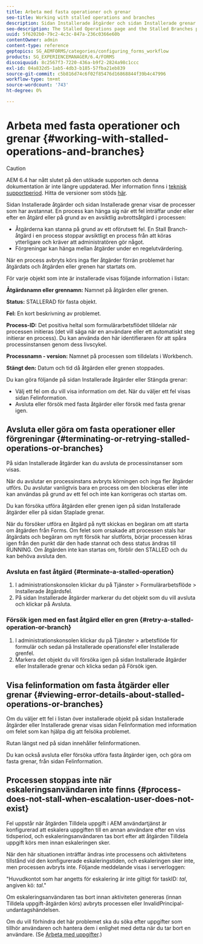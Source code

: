 ```yaml
---
title: Arbeta med fasta operationer och grenar
seo-title: Working with stalled operations and branches
description: Sidan Installerade åtgärder och sidan Installerade grenar visar de processer som har avstannat.
seo-description: The Stalled Operations page and the Stalled Branches page show the processes that have stalled.
uuid: 5f6202b0-79c2-4c3c-847a-236c0366e60b
contentOwner: admin
content-type: reference
geptopics: SG_AEMFORMS/categories/configuring_forms_workflow
products: SG_EXPERIENCEMANAGER/6.4/FORMS
discoiquuid: 8c2567f3-7220-436a-b9f2-2824a98c1ccc
exl-id: 04a832d5-1ab5-4db3-b185-57fba21eb839
source-git-commit: c5b816d74c6f02f85476d16868844f39b4c47996
workflow-type: tm+mt
source-wordcount: '743'
ht-degree: 0%

---
```


# Arbeta med fasta operationer och grenar {#working-with-stalled-operations-and-branches}

>[!CAUTION]
>
>AEM 6.4 har nått slutet på den utökade supporten och denna dokumentation är inte längre uppdaterad. Mer information finns i [teknisk supportperiod](https://helpx.adobe.com/support/programs/eol-matrix.html). Hitta de versioner som stöds [här](https://experienceleague.adobe.com/docs/).

Sidan Installerade åtgärder och sidan Installerade grenar visar de processer som har avstannat. En process kan hänga sig när ett fel inträffar under eller efter en åtgärd eller på grund av en avsiktlig avbrottsåtgärd i processen:

* Åtgärderna kan stanna på grund av ett oförutsett fel. En Stall Branch-åtgärd i en process stoppar avsiktligt en process från att köras ytterligare och kräver att administratören gör något.
* Förgreningar kan hänga mellan åtgärder under en regelutvärdering.

När en process avbryts körs inga fler åtgärder förrän problemet har åtgärdats och åtgärden eller grenen har startats om.

För varje objekt som inte är installerade visas följande information i listan:

**Åtgärdsnamn eller grennamn:** Namnet på åtgärden eller grenen.

**Status:** STALLERAD för fasta objekt.

**Fel:** En kort beskrivning av problemet.

**Process-ID:** Det positiva heltal som formulärarbetsflödet tilldelar när processen initieras (det vill säga när en användare eller ett automatiskt steg initierar en process). Du kan använda den här identifieraren för att spåra processinstansen genom dess livscykel.

**Processnamn - version:** Namnet på processen som tilldelats i Workbench.

**Stängt den:** Datum och tid då åtgärden eller grenen stoppades.

Du kan göra följande på sidan Installerade åtgärder eller Stängda grenar:

* Välj ett fel om du vill visa information om det. När du väljer ett fel visas sidan Felinformation.
* Avsluta eller försök med fasta åtgärder eller försök med fasta grenar igen.

## Avsluta eller göra om fasta operationer eller förgreningar {#terminating-or-retrying-stalled-operations-or-branches}

På sidan Installerade åtgärder kan du avsluta de processinstanser som visas.

När du avslutar en processinstans avbryts körningen och inga fler åtgärder utförs. Du avslutar vanligtvis bara en process om den blockeras eller inte kan användas på grund av ett fel och inte kan korrigeras och startas om.

Du kan försöka utföra åtgärden eller grenen igen på sidan Installerade åtgärder eller på sidan Staplade grenar.

När du försöker utföra en åtgärd på nytt skickas en begäran om att starta om åtgärden från Forms. Om felet som orsakade att processen stals har åtgärdats och begäran om nytt försök har slutförts, börjar processen köras igen från den punkt där den hade stannat och dess status ändras till RUNNING. Om åtgärden inte kan startas om, förblir den STALLED och du kan behöva avsluta den.

### Avsluta en fast åtgärd {#terminate-a-stalled-operation}

1. I administrationskonsolen klickar du på Tjänster > Formulärarbetsflöde > Installerade åtgärdsfel.
1. På sidan Installerade åtgärder markerar du det objekt som du vill avsluta och klickar på Avsluta.

### Försök igen med en fast åtgärd eller en gren {#retry-a-stalled-operation-or-branch}

1. I administrationskonsolen klickar du på Tjänster > arbetsflöde för formulär och sedan på Installerade operationsfel eller Installerade grenfel.
1. Markera det objekt du vill försöka igen på sidan Installerade åtgärder eller Installerade grenar och klicka sedan på Försök igen.

## Visa felinformation om fasta åtgärder eller grenar {#viewing-error-details-about-stalled-operations-or-branches}

Om du väljer ett fel i listan över installerade objekt på sidan Installerade åtgärder eller Installerade grenar visas sidan Felinformation med information om felet som kan hjälpa dig att felsöka problemet.

Rutan längst ned på sidan innehåller felinformationen.

Du kan också avsluta eller försöka utföra fasta åtgärder igen, och göra om fasta grenar, från sidan Felinformation.

## Processen stoppas inte när eskaleringsanvändaren inte finns {#process-does-not-stall-when-escalation-user-does-not-exist}

Fel uppstår när åtgärden Tilldela uppgift i AEM användartjänst är konfigurerad att eskalera uppgiften till en annan användare efter en viss tidsperiod, och eskaleringsanvändaren tas bort efter att åtgärden Tilldela uppgift körs men innan eskaleringen sker.

När den här situationen inträffar ändras inte processens och aktivitetens tillstånd vid den konfigurerade eskaleringstiden, och eskaleringen sker inte, men processen avbryts inte. Följande meddelande visas i serverloggen:

&quot;Huvudkontot som har angetts för eskalering är inte giltigt för taskID: *tal*, angiven kö: *tal*.&quot;

Om eskaleringsanvändaren tas bort innan aktiviteten genereras (innan Tilldela uppgift-åtgärden körs) avbryts processen eller InvalidPrincipal-undantagshändelsen.

Om du vill förhindra det här problemet ska du söka efter uppgifter som tillhör användaren och hantera dem i enlighet med detta när du tar bort en användare. (Se [Arbeta med uppgifter](/help/forms/using/admin-help/tasks.md#working-with-tasks).)
